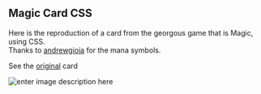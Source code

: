 ## Magic Card CSS
Here is the reproduction of a card from the georgous game that is Magic, using CSS.<br/>
Thanks to [andrewgioia](https://github.com/andrewgioia/Mana) for the mana symbols.

See the [original](https://i.postimg.cc/0QNcTQBF/seraphine-de-la-balance.jpg) card

![enter image description here](https://i.postimg.cc/CKMKVTH9/final.jpg)
